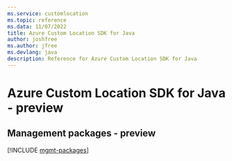 ```yaml
---
ms.service: customlocation
ms.topic: reference
ms.data: 11/07/2022
title: Azure Custom Location SDK for Java
author: joshfree
ms.author: jfree
ms.devlang: java
description: Reference for Azure Custom Location SDK for Java
---
```

# Azure Custom Location SDK for Java - preview

## Management packages - preview
[!INCLUDE [mgmt-packages](custom-location-mgmt-index.md)]